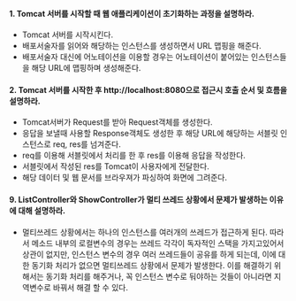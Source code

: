 #### 1. Tomcat 서버를 시작할 때 웹 애플리케이션이 초기화하는 과정을 설명하라.
* Tomcat 서버를 시작시킨다.
* 배포서술자를 읽어와 해당하는 인스턴스를 생성하면서 URL 맵핑을 해준다.
* 배포서술자 대신에 어노테이션을 이용할 경우는 어노테이션이 붙어있는 인스턴스들을 해당 URL에 맵핑하며 생성해준다.


#### 2. Tomcat 서버를 시작한 후 http://localhost:8080으로 접근시 호출 순서 및 흐름을 설명하라.
* Tomcat서버가 Request를 받아 Request객체를 생성한다.
* 응답을 보낼때 사용할 Response객체도 생성한 후 해당 URL에 해당하는 서블릿 인스턴스로 req, res를 넘겨준다.
* req를 이용해 서블릿에서 처리를 한 후 res를 이용해 응답을 작성한다.
* 서블릿에서 작성된 res를 Tomcat이 사용자에게 전달한다.
* 해당 데이터 및 웹 문서를 브라우져가 파싱하여 화면에 그려준다.

#### 9. ListController와 ShowController가 멀티 쓰레드 상황에서 문제가 발생하는 이유에 대해 설명하라.
* 멀티쓰레드 상황에서는 하나의 인스턴스를 여러개의 쓰레드가 접근하게 된다. 따라서 메소드 내부의 로컬변수의 경우는 쓰레드 각각이 독자적인 스택을 가지고있어서 상관이 없지만, 인스턴스 변수의 경우 여러 쓰레드들이 공유를 하게 되는데, 이에 대한 동기화 처리가 없으면 멀티쓰레드 상황에서 문제가 발생한다. 이를 해결하기 위해서는 동기화 처리를 해주거나, 꼭 인스턴스 변수로 둬야하는 것들이 아니라면 지역변수로 바꿔서 해결 할 수 있다.
